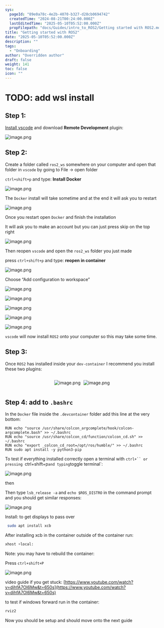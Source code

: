 ```yaml
---
sys:
  pageId: "89e0a78c-4e2b-4070-b327-d28cb0694742"
  createdTime: "2024-08-21T00:24:00.000Z"
  lastEditedTime: "2025-05-10T05:52:00.000Z"
  propFilepath: "docs/Guides/intro_to_ROS2/Getting started with ROS2.md"
title: "Getting started with ROS2"
date: "2025-05-10T05:52:00.000Z"
description: ""
tags:
  - "Onboarding"
author: "Overridden author"
draft: false
weight: 141
toc: false
icon: ""
---
```


# TODO: add wsl install

## Step 1:

[Install vscode](https://code.visualstudio.com/download) and download **Remote Development** plugin:

![image.png](https://prod-files-secure.s3.us-west-2.amazonaws.com/d518164a-d88e-44d1-a4ee-3adb3bd8bce0/efb52993-1881-4a40-b95e-6f020334f022/image.png?X-Amz-Algorithm=AWS4-HMAC-SHA256&X-Amz-Content-Sha256=UNSIGNED-PAYLOAD&X-Amz-Credential=ASIAZI2LB466YANMQTGT%2F20250604%2Fus-west-2%2Fs3%2Faws4_request&X-Amz-Date=20250604T110750Z&X-Amz-Expires=3600&X-Amz-Security-Token=IQoJb3JpZ2luX2VjEFMaCXVzLXdlc3QtMiJGMEQCIClCOKW8oFq%2B8kIu5eFtAGZp%2FOWZ8PwdH23UxNnyicK3AiAs%2FcVCU2vO5UYiRQnpAA%2BpKZVWvoXN6Hs9f5kP%2B%2B3Cyyr%2FAwgsEAAaDDYzNzQyMzE4MzgwNSIMZmjNmmJ3oRVYbqVmKtwD2ttZSzP5do4ztH%2BnJQHOPMvxZpRc7v7kLpusPE%2Bh55a69M2STO%2BEFht%2FMoc1kXNQeMKWZ0OgqoKUOLNOdq%2FEcL5SWsbkfEQ7dqsfbE3WI1C6e4G1fOACX05yPICFZG2WyjnfH4OoW%2BS%2BHHrbPdOE6%2Bd8DZwjimA2qihZxv4DzA22al5yUTe3VZRLg81c48tPzDRkXaPKujG3PQ7NXjv4Gd3Wam8s1FWBmwRG2qs2P1To2moxYjIEFs9V%2BMHH0XmHSoE3PExs0uAU1gTN4lKsrbgLLfGG%2BCMbxIOi2%2FdakF9SblryhS%2BrUm7glpGpsyoP764aQCm05O1n9Qtmmi%2BbqoIkVOiwt6yioRaP1tqqfUvnbEsysyUekto1qY2gE25f8yFxJZA6Jf41Q%2BB9C1yiTJXSIIjdrhcXy%2B211m0wty3Y04nwkR6qmg2jWapPFDq2c73rvkoIjt2plyKVepgMTwRSNVVIRcwaSrQI9VyJyoYVME63FkRUnY33mZG%2B%2FyZvTG9hz2ajlKGFht8NuLhGU2UkrKHWtwpGtZdVvjyotWAK8LmOFyCKyiGOdClRg4GKHp%2FNCoN5TMh8iXLbmw7%2FlyasUE8ir9NHoTk5vAaQeA9EPBrMfbTbQJ2ZIHww%2F8%2BAwgY6pgH0O4%2B59ldxlz4A9nvDa0%2B%2FKbZ9AYrod%2BUoFe4qF6HpXD0SMMz2p3RPlDVqDL5T6oOEaHwf290Jg03NXXHgjWD%2B88mU2KDHih5%2BHaISbDDHdDh5HqLp57teKpzcKnwaBwGYYkan5meoYxKTGzAFRiXkOuWBoo4bB8mJL%2BddUjgCJ933t4tuWrqJLvurjdlnl33CE7NU%2FSiYpB0Fn4AmHsU6Y%2BHt%2BC%2Bq&X-Amz-Signature=b7c6904058dc4fea8f7c574d354eb773e0c9e993dc1d4f0bce48651675c5ca71&X-Amz-SignedHeaders=host&x-id=GetObject)

## Step 2:

Create a folder called `ros2_ws` somewhere on your computer and open that folder in `vscode` by going to File → open folder 

`ctrl+shift+p` and type: **Install Docker**

![image.png](https://prod-files-secure.s3.us-west-2.amazonaws.com/d518164a-d88e-44d1-a4ee-3adb3bd8bce0/2269dc0e-1cd5-47ff-bceb-c04ad9b2eab0/image.png?X-Amz-Algorithm=AWS4-HMAC-SHA256&X-Amz-Content-Sha256=UNSIGNED-PAYLOAD&X-Amz-Credential=ASIAZI2LB466YANMQTGT%2F20250604%2Fus-west-2%2Fs3%2Faws4_request&X-Amz-Date=20250604T110750Z&X-Amz-Expires=3600&X-Amz-Security-Token=IQoJb3JpZ2luX2VjEFMaCXVzLXdlc3QtMiJGMEQCIClCOKW8oFq%2B8kIu5eFtAGZp%2FOWZ8PwdH23UxNnyicK3AiAs%2FcVCU2vO5UYiRQnpAA%2BpKZVWvoXN6Hs9f5kP%2B%2B3Cyyr%2FAwgsEAAaDDYzNzQyMzE4MzgwNSIMZmjNmmJ3oRVYbqVmKtwD2ttZSzP5do4ztH%2BnJQHOPMvxZpRc7v7kLpusPE%2Bh55a69M2STO%2BEFht%2FMoc1kXNQeMKWZ0OgqoKUOLNOdq%2FEcL5SWsbkfEQ7dqsfbE3WI1C6e4G1fOACX05yPICFZG2WyjnfH4OoW%2BS%2BHHrbPdOE6%2Bd8DZwjimA2qihZxv4DzA22al5yUTe3VZRLg81c48tPzDRkXaPKujG3PQ7NXjv4Gd3Wam8s1FWBmwRG2qs2P1To2moxYjIEFs9V%2BMHH0XmHSoE3PExs0uAU1gTN4lKsrbgLLfGG%2BCMbxIOi2%2FdakF9SblryhS%2BrUm7glpGpsyoP764aQCm05O1n9Qtmmi%2BbqoIkVOiwt6yioRaP1tqqfUvnbEsysyUekto1qY2gE25f8yFxJZA6Jf41Q%2BB9C1yiTJXSIIjdrhcXy%2B211m0wty3Y04nwkR6qmg2jWapPFDq2c73rvkoIjt2plyKVepgMTwRSNVVIRcwaSrQI9VyJyoYVME63FkRUnY33mZG%2B%2FyZvTG9hz2ajlKGFht8NuLhGU2UkrKHWtwpGtZdVvjyotWAK8LmOFyCKyiGOdClRg4GKHp%2FNCoN5TMh8iXLbmw7%2FlyasUE8ir9NHoTk5vAaQeA9EPBrMfbTbQJ2ZIHww%2F8%2BAwgY6pgH0O4%2B59ldxlz4A9nvDa0%2B%2FKbZ9AYrod%2BUoFe4qF6HpXD0SMMz2p3RPlDVqDL5T6oOEaHwf290Jg03NXXHgjWD%2B88mU2KDHih5%2BHaISbDDHdDh5HqLp57teKpzcKnwaBwGYYkan5meoYxKTGzAFRiXkOuWBoo4bB8mJL%2BddUjgCJ933t4tuWrqJLvurjdlnl33CE7NU%2FSiYpB0Fn4AmHsU6Y%2BHt%2BC%2Bq&X-Amz-Signature=d4195932daeb5a53a28d68d3989206e20e9fd7c21383163cb2fc314fd3efde25&X-Amz-SignedHeaders=host&x-id=GetObject)

The `Docker` install will take sometime and at the end it will ask you to restart

![image.png](https://prod-files-secure.s3.us-west-2.amazonaws.com/d518164a-d88e-44d1-a4ee-3adb3bd8bce0/ed233f78-be33-4b1f-b89c-9c346c0e961e/image.png?X-Amz-Algorithm=AWS4-HMAC-SHA256&X-Amz-Content-Sha256=UNSIGNED-PAYLOAD&X-Amz-Credential=ASIAZI2LB466YANMQTGT%2F20250604%2Fus-west-2%2Fs3%2Faws4_request&X-Amz-Date=20250604T110750Z&X-Amz-Expires=3600&X-Amz-Security-Token=IQoJb3JpZ2luX2VjEFMaCXVzLXdlc3QtMiJGMEQCIClCOKW8oFq%2B8kIu5eFtAGZp%2FOWZ8PwdH23UxNnyicK3AiAs%2FcVCU2vO5UYiRQnpAA%2BpKZVWvoXN6Hs9f5kP%2B%2B3Cyyr%2FAwgsEAAaDDYzNzQyMzE4MzgwNSIMZmjNmmJ3oRVYbqVmKtwD2ttZSzP5do4ztH%2BnJQHOPMvxZpRc7v7kLpusPE%2Bh55a69M2STO%2BEFht%2FMoc1kXNQeMKWZ0OgqoKUOLNOdq%2FEcL5SWsbkfEQ7dqsfbE3WI1C6e4G1fOACX05yPICFZG2WyjnfH4OoW%2BS%2BHHrbPdOE6%2Bd8DZwjimA2qihZxv4DzA22al5yUTe3VZRLg81c48tPzDRkXaPKujG3PQ7NXjv4Gd3Wam8s1FWBmwRG2qs2P1To2moxYjIEFs9V%2BMHH0XmHSoE3PExs0uAU1gTN4lKsrbgLLfGG%2BCMbxIOi2%2FdakF9SblryhS%2BrUm7glpGpsyoP764aQCm05O1n9Qtmmi%2BbqoIkVOiwt6yioRaP1tqqfUvnbEsysyUekto1qY2gE25f8yFxJZA6Jf41Q%2BB9C1yiTJXSIIjdrhcXy%2B211m0wty3Y04nwkR6qmg2jWapPFDq2c73rvkoIjt2plyKVepgMTwRSNVVIRcwaSrQI9VyJyoYVME63FkRUnY33mZG%2B%2FyZvTG9hz2ajlKGFht8NuLhGU2UkrKHWtwpGtZdVvjyotWAK8LmOFyCKyiGOdClRg4GKHp%2FNCoN5TMh8iXLbmw7%2FlyasUE8ir9NHoTk5vAaQeA9EPBrMfbTbQJ2ZIHww%2F8%2BAwgY6pgH0O4%2B59ldxlz4A9nvDa0%2B%2FKbZ9AYrod%2BUoFe4qF6HpXD0SMMz2p3RPlDVqDL5T6oOEaHwf290Jg03NXXHgjWD%2B88mU2KDHih5%2BHaISbDDHdDh5HqLp57teKpzcKnwaBwGYYkan5meoYxKTGzAFRiXkOuWBoo4bB8mJL%2BddUjgCJ933t4tuWrqJLvurjdlnl33CE7NU%2FSiYpB0Fn4AmHsU6Y%2BHt%2BC%2Bq&X-Amz-Signature=42ad050a85ad052ae3d263282db44ee526450a10d789ebd0d83f3ffdc43aa5b6&X-Amz-SignedHeaders=host&x-id=GetObject)

Once you restart open `Docker` and finish the installation

It will ask you to make an account but you can just press skip on the top right

![image.png](https://prod-files-secure.s3.us-west-2.amazonaws.com/d518164a-d88e-44d1-a4ee-3adb3bd8bce0/21010ad9-1659-4fd9-9f59-9932a09b2a3d/image.png?X-Amz-Algorithm=AWS4-HMAC-SHA256&X-Amz-Content-Sha256=UNSIGNED-PAYLOAD&X-Amz-Credential=ASIAZI2LB466YANMQTGT%2F20250604%2Fus-west-2%2Fs3%2Faws4_request&X-Amz-Date=20250604T110750Z&X-Amz-Expires=3600&X-Amz-Security-Token=IQoJb3JpZ2luX2VjEFMaCXVzLXdlc3QtMiJGMEQCIClCOKW8oFq%2B8kIu5eFtAGZp%2FOWZ8PwdH23UxNnyicK3AiAs%2FcVCU2vO5UYiRQnpAA%2BpKZVWvoXN6Hs9f5kP%2B%2B3Cyyr%2FAwgsEAAaDDYzNzQyMzE4MzgwNSIMZmjNmmJ3oRVYbqVmKtwD2ttZSzP5do4ztH%2BnJQHOPMvxZpRc7v7kLpusPE%2Bh55a69M2STO%2BEFht%2FMoc1kXNQeMKWZ0OgqoKUOLNOdq%2FEcL5SWsbkfEQ7dqsfbE3WI1C6e4G1fOACX05yPICFZG2WyjnfH4OoW%2BS%2BHHrbPdOE6%2Bd8DZwjimA2qihZxv4DzA22al5yUTe3VZRLg81c48tPzDRkXaPKujG3PQ7NXjv4Gd3Wam8s1FWBmwRG2qs2P1To2moxYjIEFs9V%2BMHH0XmHSoE3PExs0uAU1gTN4lKsrbgLLfGG%2BCMbxIOi2%2FdakF9SblryhS%2BrUm7glpGpsyoP764aQCm05O1n9Qtmmi%2BbqoIkVOiwt6yioRaP1tqqfUvnbEsysyUekto1qY2gE25f8yFxJZA6Jf41Q%2BB9C1yiTJXSIIjdrhcXy%2B211m0wty3Y04nwkR6qmg2jWapPFDq2c73rvkoIjt2plyKVepgMTwRSNVVIRcwaSrQI9VyJyoYVME63FkRUnY33mZG%2B%2FyZvTG9hz2ajlKGFht8NuLhGU2UkrKHWtwpGtZdVvjyotWAK8LmOFyCKyiGOdClRg4GKHp%2FNCoN5TMh8iXLbmw7%2FlyasUE8ir9NHoTk5vAaQeA9EPBrMfbTbQJ2ZIHww%2F8%2BAwgY6pgH0O4%2B59ldxlz4A9nvDa0%2B%2FKbZ9AYrod%2BUoFe4qF6HpXD0SMMz2p3RPlDVqDL5T6oOEaHwf290Jg03NXXHgjWD%2B88mU2KDHih5%2BHaISbDDHdDh5HqLp57teKpzcKnwaBwGYYkan5meoYxKTGzAFRiXkOuWBoo4bB8mJL%2BddUjgCJ933t4tuWrqJLvurjdlnl33CE7NU%2FSiYpB0Fn4AmHsU6Y%2BHt%2BC%2Bq&X-Amz-Signature=5e907b98c3bcee1696c519e995dbd30117441c3b6200cabb61a3ba0b1a581681&X-Amz-SignedHeaders=host&x-id=GetObject)

Then reopen `vscode` and open the `ros2_ws` folder you just made

press `ctrl+shift+p` and type: **reopen in container**

![image.png](https://prod-files-secure.s3.us-west-2.amazonaws.com/d518164a-d88e-44d1-a4ee-3adb3bd8bce0/4e93b8c2-41ad-488c-8095-c74205196118/image.png?X-Amz-Algorithm=AWS4-HMAC-SHA256&X-Amz-Content-Sha256=UNSIGNED-PAYLOAD&X-Amz-Credential=ASIAZI2LB466YANMQTGT%2F20250604%2Fus-west-2%2Fs3%2Faws4_request&X-Amz-Date=20250604T110750Z&X-Amz-Expires=3600&X-Amz-Security-Token=IQoJb3JpZ2luX2VjEFMaCXVzLXdlc3QtMiJGMEQCIClCOKW8oFq%2B8kIu5eFtAGZp%2FOWZ8PwdH23UxNnyicK3AiAs%2FcVCU2vO5UYiRQnpAA%2BpKZVWvoXN6Hs9f5kP%2B%2B3Cyyr%2FAwgsEAAaDDYzNzQyMzE4MzgwNSIMZmjNmmJ3oRVYbqVmKtwD2ttZSzP5do4ztH%2BnJQHOPMvxZpRc7v7kLpusPE%2Bh55a69M2STO%2BEFht%2FMoc1kXNQeMKWZ0OgqoKUOLNOdq%2FEcL5SWsbkfEQ7dqsfbE3WI1C6e4G1fOACX05yPICFZG2WyjnfH4OoW%2BS%2BHHrbPdOE6%2Bd8DZwjimA2qihZxv4DzA22al5yUTe3VZRLg81c48tPzDRkXaPKujG3PQ7NXjv4Gd3Wam8s1FWBmwRG2qs2P1To2moxYjIEFs9V%2BMHH0XmHSoE3PExs0uAU1gTN4lKsrbgLLfGG%2BCMbxIOi2%2FdakF9SblryhS%2BrUm7glpGpsyoP764aQCm05O1n9Qtmmi%2BbqoIkVOiwt6yioRaP1tqqfUvnbEsysyUekto1qY2gE25f8yFxJZA6Jf41Q%2BB9C1yiTJXSIIjdrhcXy%2B211m0wty3Y04nwkR6qmg2jWapPFDq2c73rvkoIjt2plyKVepgMTwRSNVVIRcwaSrQI9VyJyoYVME63FkRUnY33mZG%2B%2FyZvTG9hz2ajlKGFht8NuLhGU2UkrKHWtwpGtZdVvjyotWAK8LmOFyCKyiGOdClRg4GKHp%2FNCoN5TMh8iXLbmw7%2FlyasUE8ir9NHoTk5vAaQeA9EPBrMfbTbQJ2ZIHww%2F8%2BAwgY6pgH0O4%2B59ldxlz4A9nvDa0%2B%2FKbZ9AYrod%2BUoFe4qF6HpXD0SMMz2p3RPlDVqDL5T6oOEaHwf290Jg03NXXHgjWD%2B88mU2KDHih5%2BHaISbDDHdDh5HqLp57teKpzcKnwaBwGYYkan5meoYxKTGzAFRiXkOuWBoo4bB8mJL%2BddUjgCJ933t4tuWrqJLvurjdlnl33CE7NU%2FSiYpB0Fn4AmHsU6Y%2BHt%2BC%2Bq&X-Amz-Signature=50e34e9944fb1d5abec7c5f8ddc7382c8d4f1286734d006fdc3748f81fdf4bbc&X-Amz-SignedHeaders=host&x-id=GetObject)

Choose “Add configuration to workspace”

![image.png](https://prod-files-secure.s3.us-west-2.amazonaws.com/d518164a-d88e-44d1-a4ee-3adb3bd8bce0/9560b282-5060-4989-ba37-97e7b2c22476/image.png?X-Amz-Algorithm=AWS4-HMAC-SHA256&X-Amz-Content-Sha256=UNSIGNED-PAYLOAD&X-Amz-Credential=ASIAZI2LB466YANMQTGT%2F20250604%2Fus-west-2%2Fs3%2Faws4_request&X-Amz-Date=20250604T110750Z&X-Amz-Expires=3600&X-Amz-Security-Token=IQoJb3JpZ2luX2VjEFMaCXVzLXdlc3QtMiJGMEQCIClCOKW8oFq%2B8kIu5eFtAGZp%2FOWZ8PwdH23UxNnyicK3AiAs%2FcVCU2vO5UYiRQnpAA%2BpKZVWvoXN6Hs9f5kP%2B%2B3Cyyr%2FAwgsEAAaDDYzNzQyMzE4MzgwNSIMZmjNmmJ3oRVYbqVmKtwD2ttZSzP5do4ztH%2BnJQHOPMvxZpRc7v7kLpusPE%2Bh55a69M2STO%2BEFht%2FMoc1kXNQeMKWZ0OgqoKUOLNOdq%2FEcL5SWsbkfEQ7dqsfbE3WI1C6e4G1fOACX05yPICFZG2WyjnfH4OoW%2BS%2BHHrbPdOE6%2Bd8DZwjimA2qihZxv4DzA22al5yUTe3VZRLg81c48tPzDRkXaPKujG3PQ7NXjv4Gd3Wam8s1FWBmwRG2qs2P1To2moxYjIEFs9V%2BMHH0XmHSoE3PExs0uAU1gTN4lKsrbgLLfGG%2BCMbxIOi2%2FdakF9SblryhS%2BrUm7glpGpsyoP764aQCm05O1n9Qtmmi%2BbqoIkVOiwt6yioRaP1tqqfUvnbEsysyUekto1qY2gE25f8yFxJZA6Jf41Q%2BB9C1yiTJXSIIjdrhcXy%2B211m0wty3Y04nwkR6qmg2jWapPFDq2c73rvkoIjt2plyKVepgMTwRSNVVIRcwaSrQI9VyJyoYVME63FkRUnY33mZG%2B%2FyZvTG9hz2ajlKGFht8NuLhGU2UkrKHWtwpGtZdVvjyotWAK8LmOFyCKyiGOdClRg4GKHp%2FNCoN5TMh8iXLbmw7%2FlyasUE8ir9NHoTk5vAaQeA9EPBrMfbTbQJ2ZIHww%2F8%2BAwgY6pgH0O4%2B59ldxlz4A9nvDa0%2B%2FKbZ9AYrod%2BUoFe4qF6HpXD0SMMz2p3RPlDVqDL5T6oOEaHwf290Jg03NXXHgjWD%2B88mU2KDHih5%2BHaISbDDHdDh5HqLp57teKpzcKnwaBwGYYkan5meoYxKTGzAFRiXkOuWBoo4bB8mJL%2BddUjgCJ933t4tuWrqJLvurjdlnl33CE7NU%2FSiYpB0Fn4AmHsU6Y%2BHt%2BC%2Bq&X-Amz-Signature=06f45f39209994b4e69d3f97b3f1259c483f6a08064c9427064b19aef7d43e07&X-Amz-SignedHeaders=host&x-id=GetObject)

![image.png](https://prod-files-secure.s3.us-west-2.amazonaws.com/d518164a-d88e-44d1-a4ee-3adb3bd8bce0/2ee63f81-886b-48e8-a553-dc6e5eac99e4/image.png?X-Amz-Algorithm=AWS4-HMAC-SHA256&X-Amz-Content-Sha256=UNSIGNED-PAYLOAD&X-Amz-Credential=ASIAZI2LB466YANMQTGT%2F20250604%2Fus-west-2%2Fs3%2Faws4_request&X-Amz-Date=20250604T110750Z&X-Amz-Expires=3600&X-Amz-Security-Token=IQoJb3JpZ2luX2VjEFMaCXVzLXdlc3QtMiJGMEQCIClCOKW8oFq%2B8kIu5eFtAGZp%2FOWZ8PwdH23UxNnyicK3AiAs%2FcVCU2vO5UYiRQnpAA%2BpKZVWvoXN6Hs9f5kP%2B%2B3Cyyr%2FAwgsEAAaDDYzNzQyMzE4MzgwNSIMZmjNmmJ3oRVYbqVmKtwD2ttZSzP5do4ztH%2BnJQHOPMvxZpRc7v7kLpusPE%2Bh55a69M2STO%2BEFht%2FMoc1kXNQeMKWZ0OgqoKUOLNOdq%2FEcL5SWsbkfEQ7dqsfbE3WI1C6e4G1fOACX05yPICFZG2WyjnfH4OoW%2BS%2BHHrbPdOE6%2Bd8DZwjimA2qihZxv4DzA22al5yUTe3VZRLg81c48tPzDRkXaPKujG3PQ7NXjv4Gd3Wam8s1FWBmwRG2qs2P1To2moxYjIEFs9V%2BMHH0XmHSoE3PExs0uAU1gTN4lKsrbgLLfGG%2BCMbxIOi2%2FdakF9SblryhS%2BrUm7glpGpsyoP764aQCm05O1n9Qtmmi%2BbqoIkVOiwt6yioRaP1tqqfUvnbEsysyUekto1qY2gE25f8yFxJZA6Jf41Q%2BB9C1yiTJXSIIjdrhcXy%2B211m0wty3Y04nwkR6qmg2jWapPFDq2c73rvkoIjt2plyKVepgMTwRSNVVIRcwaSrQI9VyJyoYVME63FkRUnY33mZG%2B%2FyZvTG9hz2ajlKGFht8NuLhGU2UkrKHWtwpGtZdVvjyotWAK8LmOFyCKyiGOdClRg4GKHp%2FNCoN5TMh8iXLbmw7%2FlyasUE8ir9NHoTk5vAaQeA9EPBrMfbTbQJ2ZIHww%2F8%2BAwgY6pgH0O4%2B59ldxlz4A9nvDa0%2B%2FKbZ9AYrod%2BUoFe4qF6HpXD0SMMz2p3RPlDVqDL5T6oOEaHwf290Jg03NXXHgjWD%2B88mU2KDHih5%2BHaISbDDHdDh5HqLp57teKpzcKnwaBwGYYkan5meoYxKTGzAFRiXkOuWBoo4bB8mJL%2BddUjgCJ933t4tuWrqJLvurjdlnl33CE7NU%2FSiYpB0Fn4AmHsU6Y%2BHt%2BC%2Bq&X-Amz-Signature=66c637c471f0b9836df03e87474409afb5bfad4e0260b047a92341e6bc4d8200&X-Amz-SignedHeaders=host&x-id=GetObject)

![image.png](https://prod-files-secure.s3.us-west-2.amazonaws.com/d518164a-d88e-44d1-a4ee-3adb3bd8bce0/ae1580b2-b048-407e-aed9-b584224a7a04/image.png?X-Amz-Algorithm=AWS4-HMAC-SHA256&X-Amz-Content-Sha256=UNSIGNED-PAYLOAD&X-Amz-Credential=ASIAZI2LB466YANMQTGT%2F20250604%2Fus-west-2%2Fs3%2Faws4_request&X-Amz-Date=20250604T110750Z&X-Amz-Expires=3600&X-Amz-Security-Token=IQoJb3JpZ2luX2VjEFMaCXVzLXdlc3QtMiJGMEQCIClCOKW8oFq%2B8kIu5eFtAGZp%2FOWZ8PwdH23UxNnyicK3AiAs%2FcVCU2vO5UYiRQnpAA%2BpKZVWvoXN6Hs9f5kP%2B%2B3Cyyr%2FAwgsEAAaDDYzNzQyMzE4MzgwNSIMZmjNmmJ3oRVYbqVmKtwD2ttZSzP5do4ztH%2BnJQHOPMvxZpRc7v7kLpusPE%2Bh55a69M2STO%2BEFht%2FMoc1kXNQeMKWZ0OgqoKUOLNOdq%2FEcL5SWsbkfEQ7dqsfbE3WI1C6e4G1fOACX05yPICFZG2WyjnfH4OoW%2BS%2BHHrbPdOE6%2Bd8DZwjimA2qihZxv4DzA22al5yUTe3VZRLg81c48tPzDRkXaPKujG3PQ7NXjv4Gd3Wam8s1FWBmwRG2qs2P1To2moxYjIEFs9V%2BMHH0XmHSoE3PExs0uAU1gTN4lKsrbgLLfGG%2BCMbxIOi2%2FdakF9SblryhS%2BrUm7glpGpsyoP764aQCm05O1n9Qtmmi%2BbqoIkVOiwt6yioRaP1tqqfUvnbEsysyUekto1qY2gE25f8yFxJZA6Jf41Q%2BB9C1yiTJXSIIjdrhcXy%2B211m0wty3Y04nwkR6qmg2jWapPFDq2c73rvkoIjt2plyKVepgMTwRSNVVIRcwaSrQI9VyJyoYVME63FkRUnY33mZG%2B%2FyZvTG9hz2ajlKGFht8NuLhGU2UkrKHWtwpGtZdVvjyotWAK8LmOFyCKyiGOdClRg4GKHp%2FNCoN5TMh8iXLbmw7%2FlyasUE8ir9NHoTk5vAaQeA9EPBrMfbTbQJ2ZIHww%2F8%2BAwgY6pgH0O4%2B59ldxlz4A9nvDa0%2B%2FKbZ9AYrod%2BUoFe4qF6HpXD0SMMz2p3RPlDVqDL5T6oOEaHwf290Jg03NXXHgjWD%2B88mU2KDHih5%2BHaISbDDHdDh5HqLp57teKpzcKnwaBwGYYkan5meoYxKTGzAFRiXkOuWBoo4bB8mJL%2BddUjgCJ933t4tuWrqJLvurjdlnl33CE7NU%2FSiYpB0Fn4AmHsU6Y%2BHt%2BC%2Bq&X-Amz-Signature=945785c9baf12377b013de1fd8d53a784a24189e75eb5f2a1d3667368f7abb07&X-Amz-SignedHeaders=host&x-id=GetObject)

![image.png](https://prod-files-secure.s3.us-west-2.amazonaws.com/d518164a-d88e-44d1-a4ee-3adb3bd8bce0/53255b28-f75e-430f-b9e3-c0ac8577e42b/image.png?X-Amz-Algorithm=AWS4-HMAC-SHA256&X-Amz-Content-Sha256=UNSIGNED-PAYLOAD&X-Amz-Credential=ASIAZI2LB466YANMQTGT%2F20250604%2Fus-west-2%2Fs3%2Faws4_request&X-Amz-Date=20250604T110750Z&X-Amz-Expires=3600&X-Amz-Security-Token=IQoJb3JpZ2luX2VjEFMaCXVzLXdlc3QtMiJGMEQCIClCOKW8oFq%2B8kIu5eFtAGZp%2FOWZ8PwdH23UxNnyicK3AiAs%2FcVCU2vO5UYiRQnpAA%2BpKZVWvoXN6Hs9f5kP%2B%2B3Cyyr%2FAwgsEAAaDDYzNzQyMzE4MzgwNSIMZmjNmmJ3oRVYbqVmKtwD2ttZSzP5do4ztH%2BnJQHOPMvxZpRc7v7kLpusPE%2Bh55a69M2STO%2BEFht%2FMoc1kXNQeMKWZ0OgqoKUOLNOdq%2FEcL5SWsbkfEQ7dqsfbE3WI1C6e4G1fOACX05yPICFZG2WyjnfH4OoW%2BS%2BHHrbPdOE6%2Bd8DZwjimA2qihZxv4DzA22al5yUTe3VZRLg81c48tPzDRkXaPKujG3PQ7NXjv4Gd3Wam8s1FWBmwRG2qs2P1To2moxYjIEFs9V%2BMHH0XmHSoE3PExs0uAU1gTN4lKsrbgLLfGG%2BCMbxIOi2%2FdakF9SblryhS%2BrUm7glpGpsyoP764aQCm05O1n9Qtmmi%2BbqoIkVOiwt6yioRaP1tqqfUvnbEsysyUekto1qY2gE25f8yFxJZA6Jf41Q%2BB9C1yiTJXSIIjdrhcXy%2B211m0wty3Y04nwkR6qmg2jWapPFDq2c73rvkoIjt2plyKVepgMTwRSNVVIRcwaSrQI9VyJyoYVME63FkRUnY33mZG%2B%2FyZvTG9hz2ajlKGFht8NuLhGU2UkrKHWtwpGtZdVvjyotWAK8LmOFyCKyiGOdClRg4GKHp%2FNCoN5TMh8iXLbmw7%2FlyasUE8ir9NHoTk5vAaQeA9EPBrMfbTbQJ2ZIHww%2F8%2BAwgY6pgH0O4%2B59ldxlz4A9nvDa0%2B%2FKbZ9AYrod%2BUoFe4qF6HpXD0SMMz2p3RPlDVqDL5T6oOEaHwf290Jg03NXXHgjWD%2B88mU2KDHih5%2BHaISbDDHdDh5HqLp57teKpzcKnwaBwGYYkan5meoYxKTGzAFRiXkOuWBoo4bB8mJL%2BddUjgCJ933t4tuWrqJLvurjdlnl33CE7NU%2FSiYpB0Fn4AmHsU6Y%2BHt%2BC%2Bq&X-Amz-Signature=ecd0ee6215d09fa339235c5075c91f32731c5d9be5cc8e7140ba34496436ca8f&X-Amz-SignedHeaders=host&x-id=GetObject)

![image.png](https://prod-files-secure.s3.us-west-2.amazonaws.com/d518164a-d88e-44d1-a4ee-3adb3bd8bce0/7c562767-5af9-4ffb-97d1-327bcdf4ee00/image.png?X-Amz-Algorithm=AWS4-HMAC-SHA256&X-Amz-Content-Sha256=UNSIGNED-PAYLOAD&X-Amz-Credential=ASIAZI2LB466YANMQTGT%2F20250604%2Fus-west-2%2Fs3%2Faws4_request&X-Amz-Date=20250604T110750Z&X-Amz-Expires=3600&X-Amz-Security-Token=IQoJb3JpZ2luX2VjEFMaCXVzLXdlc3QtMiJGMEQCIClCOKW8oFq%2B8kIu5eFtAGZp%2FOWZ8PwdH23UxNnyicK3AiAs%2FcVCU2vO5UYiRQnpAA%2BpKZVWvoXN6Hs9f5kP%2B%2B3Cyyr%2FAwgsEAAaDDYzNzQyMzE4MzgwNSIMZmjNmmJ3oRVYbqVmKtwD2ttZSzP5do4ztH%2BnJQHOPMvxZpRc7v7kLpusPE%2Bh55a69M2STO%2BEFht%2FMoc1kXNQeMKWZ0OgqoKUOLNOdq%2FEcL5SWsbkfEQ7dqsfbE3WI1C6e4G1fOACX05yPICFZG2WyjnfH4OoW%2BS%2BHHrbPdOE6%2Bd8DZwjimA2qihZxv4DzA22al5yUTe3VZRLg81c48tPzDRkXaPKujG3PQ7NXjv4Gd3Wam8s1FWBmwRG2qs2P1To2moxYjIEFs9V%2BMHH0XmHSoE3PExs0uAU1gTN4lKsrbgLLfGG%2BCMbxIOi2%2FdakF9SblryhS%2BrUm7glpGpsyoP764aQCm05O1n9Qtmmi%2BbqoIkVOiwt6yioRaP1tqqfUvnbEsysyUekto1qY2gE25f8yFxJZA6Jf41Q%2BB9C1yiTJXSIIjdrhcXy%2B211m0wty3Y04nwkR6qmg2jWapPFDq2c73rvkoIjt2plyKVepgMTwRSNVVIRcwaSrQI9VyJyoYVME63FkRUnY33mZG%2B%2FyZvTG9hz2ajlKGFht8NuLhGU2UkrKHWtwpGtZdVvjyotWAK8LmOFyCKyiGOdClRg4GKHp%2FNCoN5TMh8iXLbmw7%2FlyasUE8ir9NHoTk5vAaQeA9EPBrMfbTbQJ2ZIHww%2F8%2BAwgY6pgH0O4%2B59ldxlz4A9nvDa0%2B%2FKbZ9AYrod%2BUoFe4qF6HpXD0SMMz2p3RPlDVqDL5T6oOEaHwf290Jg03NXXHgjWD%2B88mU2KDHih5%2BHaISbDDHdDh5HqLp57teKpzcKnwaBwGYYkan5meoYxKTGzAFRiXkOuWBoo4bB8mJL%2BddUjgCJ933t4tuWrqJLvurjdlnl33CE7NU%2FSiYpB0Fn4AmHsU6Y%2BHt%2BC%2Bq&X-Amz-Signature=760ba27e3e65e9d0b31fdc937a820129f9d7c64327cd06aa1caa7fcca9cc938b&X-Amz-SignedHeaders=host&x-id=GetObject)

`vscode` will now install `ROS2` onto your computer so this may take some time.

## Step 3:

Once `ROS2` has installed inside your `dev-container` I recommend you install these two plugins:

<div style="display: flex;flex-direction: row; column-gap:10px; max-width: 630px;justify-content: center;">
<div>

![image.png](https://prod-files-secure.s3.us-west-2.amazonaws.com/d518164a-d88e-44d1-a4ee-3adb3bd8bce0/3fc3d550-5a54-4ba1-ba6b-faa01cdb7369/image.png?X-Amz-Algorithm=AWS4-HMAC-SHA256&X-Amz-Content-Sha256=UNSIGNED-PAYLOAD&X-Amz-Credential=ASIAZI2LB466TMQRLGXH%2F20250604%2Fus-west-2%2Fs3%2Faws4_request&X-Amz-Date=20250604T110753Z&X-Amz-Expires=3600&X-Amz-Security-Token=IQoJb3JpZ2luX2VjEFMaCXVzLXdlc3QtMiJIMEYCIQDYA7AH8J2hfgAFxAMOIrJjChXlMnUXvCpjEW7%2FBM%2Ba7QIhAIk%2BhvH5WNWN%2FtqKTAugJb1Qnu35JqCOjdzkrqhpa5cQKv8DCCwQABoMNjM3NDIzMTgzODA1IgwVZSst5o91dTOn%2BoIq3AO0grLXbtfuI5MfIDbxDtAAELrVRnPj3JyCHb6aKQ5ViFqREGvuPd6hlKEiInSuUq2oOamhtWDbdu24HJWQ4NCWZ7V6aUA%2FhSUpmJMgBeqdFXrWDdsC2SGZllFBis%2Fclef27y4prf1QM7rdGKUvtB11I%2FF4kLMTYv4Lco153N9SOmu08KrGRJ60jjBhk3p%2FMGMs1JL45qlswC1KTsWz3wlQAr2hmc7f469GHSO0VszplH5duliRY4BqvRGOAYKm6LCRxg5TWJFKWxIk5pQ0eeS5ft0VCRQAagk0o%2FWppcACgR4Mxvqj%2FFsYd3Xekhu6Irs4idfAlewlBirXqeFMhcrOpTYcPBPpAEBOy98UZZSXaMxJfHPoJBdNB5CH6rroDrhw2MpHPikCFQHuHrm%2FD117I%2FyNu%2FBw3on3RYbKwZnypF2LTPW8AIy1GXQcCCY6IvK0WKSnGZYeBs6%2BWKAgtfYBh4EfPMe8XXzc3V0VFwOZkTiUqta71deSkhGEld8j3HzKv%2BZT1SKENXSaPbSpLnCHqfVjNhyxpZxPxmvXCqwazrbkhZE9pvPWlXTAeh7aTjlZmEf%2FsSm28T9DpGY%2Fgi0I5Lk9cVM4zRvLga%2FMDKvpttlHAP6Kki4hv7IsajD%2Fz4DCBjqkAf8wgTjCJ%2FOxRtEXJVKfpfkny4cgvYOQDjKjAf8TshiWAGKgBtnIq9vWjme05bPkyJxAdBXNz2CV4aZnpdUcuCdZVQnesdCFW23coZxtyEC4DsppW8nUWfUJgVo5JoqxwoDIN2IU%2FyXdrWUPdt%2BSqp8UvrxgrJk6kBbGb87NAKGO%2FkFyePm6F78lkx51w08PsZj%2BLC5xdboXDM9NyvFRlFuipBcv&X-Amz-Signature=3da2258d7597c90bd2262faa92051388509501cff6e8f62529f18f1a6f2c4b0a&X-Amz-SignedHeaders=host&x-id=GetObject)

</div>
<div>

![image.png](https://prod-files-secure.s3.us-west-2.amazonaws.com/d518164a-d88e-44d1-a4ee-3adb3bd8bce0/d994cc66-13c2-4093-a5a3-f84cf4601a82/image.png?X-Amz-Algorithm=AWS4-HMAC-SHA256&X-Amz-Content-Sha256=UNSIGNED-PAYLOAD&X-Amz-Credential=ASIAZI2LB466UXGZRQ6R%2F20250604%2Fus-west-2%2Fs3%2Faws4_request&X-Amz-Date=20250604T110753Z&X-Amz-Expires=3600&X-Amz-Security-Token=IQoJb3JpZ2luX2VjEFMaCXVzLXdlc3QtMiJIMEYCIQCUb%2BPCa35Q%2FX2r%2Fg%2B5ZEsGCTNjYPx4YDb38AynbLCqkwIhALfaekcZoB30BszlgMh9owjxJRvO6lKIhtqcWfqCMa54Kv8DCCwQABoMNjM3NDIzMTgzODA1IgzA8YILppdOzI9Ns7Aq3AP4c7FJ6L78UCV0WAwlFvWXjfnNNf3gvz6kHCjyofvb99dIOkM2OXJDROUodTKr%2F17cDA2RIEv48ngCVqxnjxpNvMeatnFNY5RPMMNlVddZXVh2CL2hCDFKPibSeuHvJCRbaRYAjD1KHgFHYMSwphNnGBgz0wlXWBS%2BNSdgo82GmxmGAOr2yAUdYzsabRR0eUb1IEs70PNetsPRAFNDuYfkybhrm14KsYE%2BPZ0QuUww2Qp9MCitz%2BgRgC9rz3HtWDuiXWx7Qva4ED1aJR1nR9xPZGEMZESorvz2ktiYKZw3CNERzyvpBhq5EuH1d1lSHKPStkMxnF8TBW9q9Pcv5pnQHqVZidIm9x1rfmMwDsGn2yWoSZ5gjQgCxKQD9L4Gz5YAohJSuq2PGDOzN0eAd%2FcrbZGrlRP9mo1e0x7h%2B9PoDT2lObkUl2WQJC9aUSR%2B%2BU29BfuPosegWOTipQ0VfPuxD%2B7l%2B8vEDBNdcSmZoGUL3Z6VFNZBRHVetJBmhI2T7XaoQSDiQFeXspfIaZzsTkXwyYvGXu2CpEXMxOshahjp3Ul%2F349RFxXzThsM7HMyPnKqKQ5Qk7Qs8PbZeMSdj8rt5RLdopOU3oJEm4nGEE5w63d0QnwnI4unDysTezCk0IDCBjqkAZi4JEKQKLqi47rAORRFlBObxr5auPMfRVylvqmWq1mN%2FbZ%2FThUydPomK7zyl%2B81whS2Kj3zheuyKMkEEORY%2FL2XdISMBna%2FIcxGeTOb6b7qY0ymPtNXykl%2FjwGy7t%2BJZzGIeKFVt%2FnNj9Hjwdbvl3tmmPxaB3KTbYNhHe%2FesmW6GTEBdsd5RG4JrfFzK7UCpeRfGxPMYvyu%2B4LrE7k6yOu%2BZZew&X-Amz-Signature=06fbb49c9b7c09560456fa37fa6ed8fe9c570c879e3ae095b190018ab78834bf&X-Amz-SignedHeaders=host&x-id=GetObject)

</div>
</div>

## Step 4: add to `.bashrc`

In the `Docker` file inside the `.devcontainer` folder add this line at the very bottom: 

```docker
RUN echo "source /usr/share/colcon_argcomplete/hook/colcon-argcomplete.bash" >> ~/.bashrc
RUN echo "source /usr/share/colcon_cd/function/colcon_cd.sh" >> ~/.bashrc
RUN echo "export _colcon_cd_root=/opt/ros/humble/" >> ~/.bashrc
RUN sudo apt install -y python3-pip 
```

To test if everything installed correctly open a terminal with `ctrl+`` or pressing `ctrl+shift+p` and typing `toggle terminal`:

![image.png](https://prod-files-secure.s3.us-west-2.amazonaws.com/d518164a-d88e-44d1-a4ee-3adb3bd8bce0/6a4943d8-b04e-4c02-9a58-775f3384d1a5/image.png?X-Amz-Algorithm=AWS4-HMAC-SHA256&X-Amz-Content-Sha256=UNSIGNED-PAYLOAD&X-Amz-Credential=ASIAZI2LB466YANMQTGT%2F20250604%2Fus-west-2%2Fs3%2Faws4_request&X-Amz-Date=20250604T110750Z&X-Amz-Expires=3600&X-Amz-Security-Token=IQoJb3JpZ2luX2VjEFMaCXVzLXdlc3QtMiJGMEQCIClCOKW8oFq%2B8kIu5eFtAGZp%2FOWZ8PwdH23UxNnyicK3AiAs%2FcVCU2vO5UYiRQnpAA%2BpKZVWvoXN6Hs9f5kP%2B%2B3Cyyr%2FAwgsEAAaDDYzNzQyMzE4MzgwNSIMZmjNmmJ3oRVYbqVmKtwD2ttZSzP5do4ztH%2BnJQHOPMvxZpRc7v7kLpusPE%2Bh55a69M2STO%2BEFht%2FMoc1kXNQeMKWZ0OgqoKUOLNOdq%2FEcL5SWsbkfEQ7dqsfbE3WI1C6e4G1fOACX05yPICFZG2WyjnfH4OoW%2BS%2BHHrbPdOE6%2Bd8DZwjimA2qihZxv4DzA22al5yUTe3VZRLg81c48tPzDRkXaPKujG3PQ7NXjv4Gd3Wam8s1FWBmwRG2qs2P1To2moxYjIEFs9V%2BMHH0XmHSoE3PExs0uAU1gTN4lKsrbgLLfGG%2BCMbxIOi2%2FdakF9SblryhS%2BrUm7glpGpsyoP764aQCm05O1n9Qtmmi%2BbqoIkVOiwt6yioRaP1tqqfUvnbEsysyUekto1qY2gE25f8yFxJZA6Jf41Q%2BB9C1yiTJXSIIjdrhcXy%2B211m0wty3Y04nwkR6qmg2jWapPFDq2c73rvkoIjt2plyKVepgMTwRSNVVIRcwaSrQI9VyJyoYVME63FkRUnY33mZG%2B%2FyZvTG9hz2ajlKGFht8NuLhGU2UkrKHWtwpGtZdVvjyotWAK8LmOFyCKyiGOdClRg4GKHp%2FNCoN5TMh8iXLbmw7%2FlyasUE8ir9NHoTk5vAaQeA9EPBrMfbTbQJ2ZIHww%2F8%2BAwgY6pgH0O4%2B59ldxlz4A9nvDa0%2B%2FKbZ9AYrod%2BUoFe4qF6HpXD0SMMz2p3RPlDVqDL5T6oOEaHwf290Jg03NXXHgjWD%2B88mU2KDHih5%2BHaISbDDHdDh5HqLp57teKpzcKnwaBwGYYkan5meoYxKTGzAFRiXkOuWBoo4bB8mJL%2BddUjgCJ933t4tuWrqJLvurjdlnl33CE7NU%2FSiYpB0Fn4AmHsU6Y%2BHt%2BC%2Bq&X-Amz-Signature=ead76b8eaafd3377e63c94c3e856b42d230ab86d9a087c2f1ccc51976ced3d42&X-Amz-SignedHeaders=host&x-id=GetObject)

then 

Then type `lsb_release -a` and `echo $ROS_DISTRO` in the command prompt and you should get similar responses:

![image.png](https://prod-files-secure.s3.us-west-2.amazonaws.com/d518164a-d88e-44d1-a4ee-3adb3bd8bce0/3e635dec-a805-4e85-8b9e-d000e5b71a4e/image.png?X-Amz-Algorithm=AWS4-HMAC-SHA256&X-Amz-Content-Sha256=UNSIGNED-PAYLOAD&X-Amz-Credential=ASIAZI2LB466YANMQTGT%2F20250604%2Fus-west-2%2Fs3%2Faws4_request&X-Amz-Date=20250604T110750Z&X-Amz-Expires=3600&X-Amz-Security-Token=IQoJb3JpZ2luX2VjEFMaCXVzLXdlc3QtMiJGMEQCIClCOKW8oFq%2B8kIu5eFtAGZp%2FOWZ8PwdH23UxNnyicK3AiAs%2FcVCU2vO5UYiRQnpAA%2BpKZVWvoXN6Hs9f5kP%2B%2B3Cyyr%2FAwgsEAAaDDYzNzQyMzE4MzgwNSIMZmjNmmJ3oRVYbqVmKtwD2ttZSzP5do4ztH%2BnJQHOPMvxZpRc7v7kLpusPE%2Bh55a69M2STO%2BEFht%2FMoc1kXNQeMKWZ0OgqoKUOLNOdq%2FEcL5SWsbkfEQ7dqsfbE3WI1C6e4G1fOACX05yPICFZG2WyjnfH4OoW%2BS%2BHHrbPdOE6%2Bd8DZwjimA2qihZxv4DzA22al5yUTe3VZRLg81c48tPzDRkXaPKujG3PQ7NXjv4Gd3Wam8s1FWBmwRG2qs2P1To2moxYjIEFs9V%2BMHH0XmHSoE3PExs0uAU1gTN4lKsrbgLLfGG%2BCMbxIOi2%2FdakF9SblryhS%2BrUm7glpGpsyoP764aQCm05O1n9Qtmmi%2BbqoIkVOiwt6yioRaP1tqqfUvnbEsysyUekto1qY2gE25f8yFxJZA6Jf41Q%2BB9C1yiTJXSIIjdrhcXy%2B211m0wty3Y04nwkR6qmg2jWapPFDq2c73rvkoIjt2plyKVepgMTwRSNVVIRcwaSrQI9VyJyoYVME63FkRUnY33mZG%2B%2FyZvTG9hz2ajlKGFht8NuLhGU2UkrKHWtwpGtZdVvjyotWAK8LmOFyCKyiGOdClRg4GKHp%2FNCoN5TMh8iXLbmw7%2FlyasUE8ir9NHoTk5vAaQeA9EPBrMfbTbQJ2ZIHww%2F8%2BAwgY6pgH0O4%2B59ldxlz4A9nvDa0%2B%2FKbZ9AYrod%2BUoFe4qF6HpXD0SMMz2p3RPlDVqDL5T6oOEaHwf290Jg03NXXHgjWD%2B88mU2KDHih5%2BHaISbDDHdDh5HqLp57teKpzcKnwaBwGYYkan5meoYxKTGzAFRiXkOuWBoo4bB8mJL%2BddUjgCJ933t4tuWrqJLvurjdlnl33CE7NU%2FSiYpB0Fn4AmHsU6Y%2BHt%2BC%2Bq&X-Amz-Signature=e0e99001f1146ecf01d9c594e1abdb9e2f357ac8b874475f73235ee26381b46f&X-Amz-SignedHeaders=host&x-id=GetObject)

Install:  to get displays to pass over

```bash
 sudo apt install xcb
```

After installing xcb in the container outside of the container run:

```python
xhost +local:
```

Note: you may have to rebuild the container:

Press `ctrl+shift+P`

![image.png](https://prod-files-secure.s3.us-west-2.amazonaws.com/d518164a-d88e-44d1-a4ee-3adb3bd8bce0/6c2be660-2618-4c38-9c26-53554f7a0b7b/image.png?X-Amz-Algorithm=AWS4-HMAC-SHA256&X-Amz-Content-Sha256=UNSIGNED-PAYLOAD&X-Amz-Credential=ASIAZI2LB466YANMQTGT%2F20250604%2Fus-west-2%2Fs3%2Faws4_request&X-Amz-Date=20250604T110750Z&X-Amz-Expires=3600&X-Amz-Security-Token=IQoJb3JpZ2luX2VjEFMaCXVzLXdlc3QtMiJGMEQCIClCOKW8oFq%2B8kIu5eFtAGZp%2FOWZ8PwdH23UxNnyicK3AiAs%2FcVCU2vO5UYiRQnpAA%2BpKZVWvoXN6Hs9f5kP%2B%2B3Cyyr%2FAwgsEAAaDDYzNzQyMzE4MzgwNSIMZmjNmmJ3oRVYbqVmKtwD2ttZSzP5do4ztH%2BnJQHOPMvxZpRc7v7kLpusPE%2Bh55a69M2STO%2BEFht%2FMoc1kXNQeMKWZ0OgqoKUOLNOdq%2FEcL5SWsbkfEQ7dqsfbE3WI1C6e4G1fOACX05yPICFZG2WyjnfH4OoW%2BS%2BHHrbPdOE6%2Bd8DZwjimA2qihZxv4DzA22al5yUTe3VZRLg81c48tPzDRkXaPKujG3PQ7NXjv4Gd3Wam8s1FWBmwRG2qs2P1To2moxYjIEFs9V%2BMHH0XmHSoE3PExs0uAU1gTN4lKsrbgLLfGG%2BCMbxIOi2%2FdakF9SblryhS%2BrUm7glpGpsyoP764aQCm05O1n9Qtmmi%2BbqoIkVOiwt6yioRaP1tqqfUvnbEsysyUekto1qY2gE25f8yFxJZA6Jf41Q%2BB9C1yiTJXSIIjdrhcXy%2B211m0wty3Y04nwkR6qmg2jWapPFDq2c73rvkoIjt2plyKVepgMTwRSNVVIRcwaSrQI9VyJyoYVME63FkRUnY33mZG%2B%2FyZvTG9hz2ajlKGFht8NuLhGU2UkrKHWtwpGtZdVvjyotWAK8LmOFyCKyiGOdClRg4GKHp%2FNCoN5TMh8iXLbmw7%2FlyasUE8ir9NHoTk5vAaQeA9EPBrMfbTbQJ2ZIHww%2F8%2BAwgY6pgH0O4%2B59ldxlz4A9nvDa0%2B%2FKbZ9AYrod%2BUoFe4qF6HpXD0SMMz2p3RPlDVqDL5T6oOEaHwf290Jg03NXXHgjWD%2B88mU2KDHih5%2BHaISbDDHdDh5HqLp57teKpzcKnwaBwGYYkan5meoYxKTGzAFRiXkOuWBoo4bB8mJL%2BddUjgCJ933t4tuWrqJLvurjdlnl33CE7NU%2FSiYpB0Fn4AmHsU6Y%2BHt%2BC%2Bq&X-Amz-Signature=53a38963d2e6bb866f1fe5c5f0e41fde1ec1228ad38b955436b75596a0238b64&X-Amz-SignedHeaders=host&x-id=GetObject)

video guide if you get stuck: [https://www.youtube.com/watch?v=dihfA7Ol6Mw&t=650s](https://www.youtube.com/watch?v=dihfA7Ol6Mw&t=650s)

to test if windows forward run in the container:

```bash
rviz2
```

Now you should be setup and should move onto the next guide 
